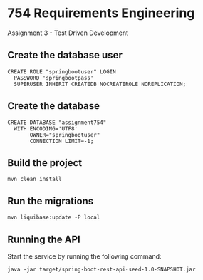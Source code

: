 # 754 Requirements Engineering
Assignment 3 - Test Driven Development

## Create the database user

```
CREATE ROLE "springbootuser" LOGIN
  PASSWORD 'springbootpass'
  SUPERUSER INHERIT CREATEDB NOCREATEROLE NOREPLICATION;
```

## Create the database

```
CREATE DATABASE "assignment754"
  WITH ENCODING='UTF8'
       OWNER="springbootuser"
       CONNECTION LIMIT=-1;
```

## Build the project

```
mvn clean install
```

## Run the migrations

```
mvn liquibase:update -P local
```

## Running the API

Start the service by running the following command:

```
java -jar target/spring-boot-rest-api-seed-1.0-SNAPSHOT.jar
```